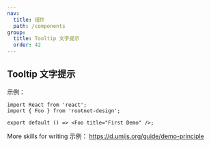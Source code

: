 ```yaml
---
nav:
  title: 组件
  path: /components
group:
  title: Tooltip 文字提示
  order: 42
---
```


## Tooltip 文字提示

示例：

```tsx
import React from 'react';
import { Foo } from 'rootnet-design';

export default () => <Foo title="First Demo" />;
```

More skills for writing 示例： https://d.umijs.org/guide/demo-principle
